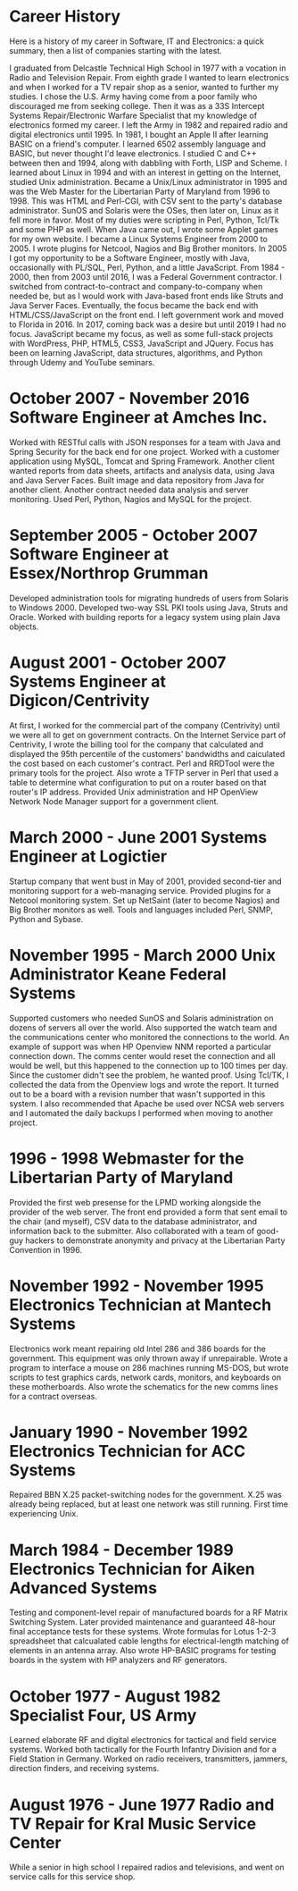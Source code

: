 # Career History
Here is a history of my career in Software, IT and Electronics: a quick summary, then a list of companies starting with the latest.

I graduated from Delcastle Technical High School in 1977 with a vocation in Radio and Television Repair. From eighth grade I wanted to learn electronics and when I worked for a TV repair shop as a senior, wanted to further my studies. I chose the U.S. Army having come from a poor family who discouraged me from seeking college. Then it was as a 33S Intercept Systems Repair/Electronic Warfare Specialist that my knowledge of electronics formed my career. I left the Army in 1982 and repaired radio and digital electronics until 1995. In 1981, I bought an Apple II after learning BASIC on a friend's computer. I learned 6502 assembly language and BASIC, but never thought I'd leave electronics. I studied C and C++ between then and 1994, along with dabbling with Forth, LISP and Scheme.
I learned about Linux in 1994 and with an interest in getting on the Internet, studied Unix administration. Became a Unix/Linux administrator in 1995 and was the Web Master for the Libertarian Party of Maryland from 1996 to 1998. This was HTML and Perl-CGI, with CSV sent to the party's database administrator. SunOS and Solaris were the OSes, then later on, Linux as it fell more in favor. Most of my duties were scripting in Perl, Python, Tcl/Tk and some PHP as well. When Java came out, I wrote some Applet games for my own website. I became a Linux Systems Engineer from 2000 to 2005. I wrote plugins for Netcool, Nagios and Big Brother monitors.
In 2005 I got my opportunity to be a Software Engineer, mostly with Java, occasionally with PL/SQL, Perl, Python, and a little JavaScript. From 1984 - 2000, then from 2003 until 2016, I was a Federal Government contractor. I switched from contract-to-contract and company-to-company when needed be, but as I would work with Java-based front ends like Struts and Java Server Faces. Eventually, the focus became the back end with HTML/CSS/JavaScript on the front end. I left government work and moved to Florida in 2016.
In 2017, coming back was a desire but until 2019 I had no focus. JavaScript became my focus, as well as some full-stack projects with WordPress, PHP, HTML5, CSS3, JavaScript and JQuery. Focus has been on learning JavaScript, data structures, algorithms, and Python through Udemy and YouTube seminars.

# October 2007 - November 2016 Software Engineer at Amches Inc.
Worked with RESTful calls with JSON responses for a team with Java and Spring Security for the back end for one project. Worked with a customer application using MySQL, Tomcat and Spring Framework. Another client wanted reports from data sheets, artifacts and analysis data, using Java and Java Server Faces. Built image and data repository from Java for another client. Another contract needed data analysis and server monitoring. Used Perl, Python, Nagios and MySQL for the project.

# September 2005 - October 2007 Software Engineer at Essex/Northrop Grumman
Developed administration tools for migrating hundreds of users from Solaris to Windows 2000. Developed two-way SSL PKI tools using Java, Struts and Oracle. Worked with building reports for a legacy system using plain Java objects.

# August 2001 - October 2007 Systems Engineer at Digicon/Centrivity
At first, I worked for the commercial part of the company (Centrivity) until we were all to get on government contracts. On the Internet Service part of Centrivity, I wrote the billing tool for the company that calculated and displayed the 95th percentile of the customers' bandwidths and caiculated the cost based on each customer's contract. Perl and RRDTool were the primary tools for the project. Also wrote a TFTP server in Perl that used a table to determine what configuration to put on a router based on that router's IP address. Provided Unix administration and HP OpenView Network Node Manager support for a government client.

# March 2000 - June 2001 Systems Engineer at Logictier
Startup company that went bust in May of 2001, provided second-tier and monitoring support for a web-managing service. Provided plugins for a Netcool monitoring system. Set up NetSaint (later to become Nagios) and Big Brother monitors as well. Tools and languages included Perl, SNMP, Python and Sybase.

# November 1995 - March 2000 Unix Administrator Keane Federal Systems
Supported customers who needed SunOS and Solaris administration on dozens of servers all over the world. Also supported the watch team and the communications center who monitored the connections to the world. An example of support was when HP Openview NNM reported a particular connection down. The comms center would reset the connection and all would be well, but this happened to the connection up to 100 times per day. Since the customer didn't see the problem, he wanted proof. Using Tcl/TK, I collected the data from the Openview logs and wrote the report. It turned out to be a board with a revision number that wasn't supported in this system. I also recommended that Apache be used over NCSA web servers and I automated the daily backups I performed when moving to another project.

# 1996 - 1998 Webmaster for the Libertarian Party of Maryland
Provided the first web presense for the LPMD working alongside the provider of the web server. The front end provided a form that sent email to the chair (and myself), CSV data to the database administrator, and information back to the submitter. Also collaborated with a team of good-guy hackers to demonstrate anonymity and privacy at the Libertarian Party Convention in 1996.

# November 1992 - November 1995 Electronics Technician at Mantech Systems
Electronics work meant repairing old Intel 286 and 386 boards for the government. This equipment was only thrown away if unrepairable. Wrote a program to interface a mouse on 286 machines running MS-DOS, but wrote scripts to test graphics cards, network cards, monitors, and keyboards on these motherboards. Also wrote the schematics for the new comms lines for a contract overseas.

# January 1990 - November 1992 Electronics Technician for ACC Systems
Repaired BBN X.25 packet-switching nodes for the government. X.25 was already being replaced, but at least one network was still running. First time experiencing Unix.

# March 1984 - December 1989 Electronics Technician for Aiken Advanced Systems
Testing and component-level repair of manufactured boards for a RF Matrix Switching System. Later provided maintenance and guaranteed 48-hour final acceptance tests for these systems. Wrote formulas for Lotus 1-2-3 spreadsheet that calcualated cable lengths for electrical-length matching of elements in an antenna array. Also wrote HP-BASIC programs for testing boards in the system with HP analyzers and RF generators.

# October 1977 - August 1982 Specialist Four, US Army
Learned elaborate RF and digital electronics for tactical and field service systems. Worked both tactically for the Fourth Infantry Division and for a Field Station in Germany. Worked on radio receivers, transmitters, jammers, direction finders, and receiving systems.

# August 1976 - June 1977 Radio and TV Repair for Kral Music Service Center
While a senior in high school I repaired radios and televisions, and went on service calls for this service shop.
